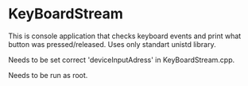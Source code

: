 # KeyBoardStream

This is console application that checks keyboard events and print what button was pressed/released. Uses only standart unistd library.

Needs to be set correct 'deviceInputAdress' in KeyBoardStream.cpp.

Needs to be run as root.
